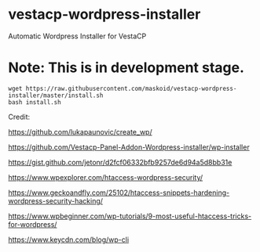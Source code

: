 # vestacp-wordpress-installer
Automatic Wordpress Installer for VestaCP


# Note: This is in development stage.

```shell
wget https://raw.githubusercontent.com/maskoid/vestacp-wordpress-installer/master/install.sh
bash install.sh
```
Credit:

https://github.com/lukapaunovic/create_wp/

https://github.com/Vestacp-Panel-Addon-Wordpress-installer/wp-installer

https://gist.github.com/jetonr/d2fcf06332bfb9257de6d94a5d8bb31e

https://www.wpexplorer.com/htaccess-wordpress-security/

https://www.geckoandfly.com/25102/htaccess-snippets-hardening-wordpress-security-hacking/

https://www.wpbeginner.com/wp-tutorials/9-most-useful-htaccess-tricks-for-wordpress/

https://www.keycdn.com/blog/wp-cli
